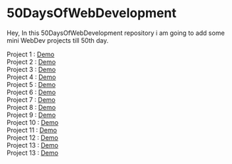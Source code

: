 # 50DaysOfWebDevelopment
Hey, In this 50DaysOfWebDevelopment repository i am going to add some mini WebDev projects till 50th day.


Project 1 : <a href= "https://bhavkush.github.io/50DaysOfWebDevelopment/Day1/Counter%20Application/index.html" >Demo </a> <br>
Project 2 : <a href= "https://bhavkush.github.io/50DaysOfWebDevelopment/Day2/Modal%20Appliacation/index.html" >Demo </a> <br>
Project 3 : <a href= "https://bhavkush.github.io/50DaysOfWebDevelopment/Day3/Password%20Generator/index.html" >Demo </a> <br>
Project 4 : <a href= "https://bhavkush.github.io/50DaysOfWebDevelopment/Day4/Weather%20App/index.html" >Demo </a> <br>
Project 5 : <a href= "https://bhavkush.github.io/50DaysOfWebDevelopment/Day5/Tic-Tac-Toe%20Game/index.html" >Demo </a> <br>
Project 6 : <a href= "https://bhavkush.github.io/50DaysOfWebDevelopment/Day6/DevDetective%20Application/index.html" >Demo </a> <br>
Project 7 : <a href= "https://bhavkush.github.io/50DaysOfWebDevelopment/Day7/3D-Card/index.html" >Demo </a> <br>
Project 8 : <a href= "https://bhavkush.github.io/50DaysOfWebDevelopment/Day8/Razorpay-Clone/index.html" >Demo </a> <br>
Project 9 : <a href= "https://bhavkush.github.io/50DaysOfWebDevelopment/Day9/Calculator%20App/index.html" >Demo </a> <br>
Project 10 : <a href= "https://bhavkush.github.io/50DaysOfWebDevelopment/Day10/To-Do%20List/index.html" >Demo </a> <br>
Project 11 : <a href= "https://bhavkush.github.io/50DaysOfWebDevelopment/Day11/Music%20App/index.html" >Demo </a> <br>
Project 12 : <a href= "https://github.com/BhavKush/50DaysOfWebDevelopment/tree/main/Day%2012" >Demo </a> <br>
Project 13 : <a href= "https://bhavkush.github.io/50DaysOfWebDevelopment/Day%2013/Magic%20Card/index.html" >Demo </a> <br>
Project 13 : <a href= "https://bhavkush.github.io/Portfolio/" >Demo </a> <br>
